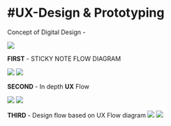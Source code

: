 # #UX-Design & Prototyping
Concept of Digital Design - 

![](%23UX-Design%20&%20Prototyping/Screen%20Shot%202017-01-23%20at%2010.53.21.png)

**FIRST** - STICKY NOTE FLOW DIAGRAM

![](%23UX-Design%20&%20Prototyping/Screen%20Shot%202017-01-23%20at%2010.54.10.png)
![](%23UX-Design%20&%20Prototyping/Screen%20Shot%202017-01-23%20at%2010.54.23.png)

**SECOND** - In depth **UX** Flow 

![](%23UX-Design%20&%20Prototyping/Screen%20Shot%202017-01-23%20at%2010.55.21.png)
![](%23UX-Design%20&%20Prototyping/Screen%20Shot%202017-01-23%20at%2010.55.32.png)

**THIRD** - Design flow based on UX Flow diagram 
![](%23UX-Design%20&%20Prototyping/Screen%20Shot%202017-01-23%20at%2010.56.17.png)
![](%23UX-Design%20&%20Prototyping/Screen%20Shot%202017-01-23%20at%2010.56.28.png)
